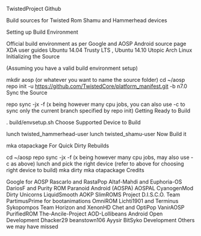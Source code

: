 TwistedProject Github

Build sources for Twisted Rom Shamu and Hammerhead devices

Setting up Build Environment

Official build environment as per Google and AOSP Android source page
XDA user guides Ubuntu 14.04 Trusty LTS , Ubuntu 14.10 Utopic
Arch Linux
Initializing the Source

(Assuming you have a valid build environment setup)

mkdir aosp (or whatever you want to name the source folder)
cd ~/aosp
repo init -u https://github.com/TwistedCore/platform_manifest.git -b n7.0
Sync the Source

repo sync -jx -f (x being however many cpu jobs, you can also use -c to sync only the current branch specified by repo init)
Getting Ready to Build

. build/envsetup.sh
Choose Supported Device to Build

lunch twisted_hammerhead-user
lunch twisted_shamu-user
Now Build it

mka otapackage
For Quick Dirty Rebuilds

cd ~/aosp
repo sync -jx -f (x being however many cpu jobs, may also use -c as above)
lunch and pick the right device (refer to above for choosing right device to build)
mka dirty
mka otapackage
Credits

Google for AOSP
Rascarlo and RastaPop
Altaf-Mahdi and Euphoria-OS
DariosF and Purity ROM
Paranoid Android (AOSPA)
AOSPAL
CyanogenMod
Dirty Unicorns
LiquidSmooth
AOKP
SlimROMS
Project D.I.S.C.O. Team
PartimusPrime for bootanimations
OmniROM
Lichti1901 and Terminus
Sykopompos
Team Horizon and XenonHD
Chet and OptiPop
VanirAOSP
PurifiedROM
The-Ancile-Project
AOD-Lollibeans
Android Open Development
Dhacker29
beanstown106
Ayysir
BitSyko Development
Others we may have missed
